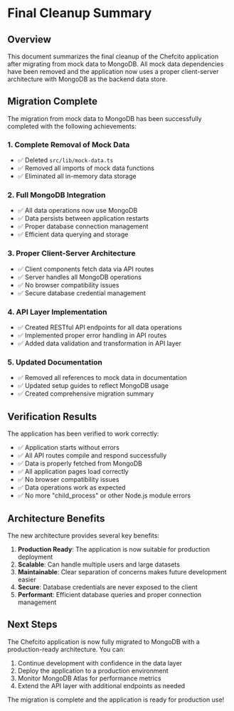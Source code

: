 # Final Cleanup Summary

## Overview

This document summarizes the final cleanup of the Chefcito application after migrating from mock data to MongoDB. All mock data dependencies have been removed and the application now uses a proper client-server architecture with MongoDB as the backend data store.

## Migration Complete

The migration from mock data to MongoDB has been successfully completed with the following achievements:

### 1. Complete Removal of Mock Data
- ✅ Deleted `src/lib/mock-data.ts`
- ✅ Removed all imports of mock data functions
- ✅ Eliminated all in-memory data storage

### 2. Full MongoDB Integration
- ✅ All data operations now use MongoDB
- ✅ Data persists between application restarts
- ✅ Proper database connection management
- ✅ Efficient data querying and storage

### 3. Proper Client-Server Architecture
- ✅ Client components fetch data via API routes
- ✅ Server handles all MongoDB operations
- ✅ No browser compatibility issues
- ✅ Secure database credential management

### 4. API Layer Implementation
- ✅ Created RESTful API endpoints for all data operations
- ✅ Implemented proper error handling in API routes
- ✅ Added data validation and transformation in API layer

### 5. Updated Documentation
- ✅ Removed all references to mock data in documentation
- ✅ Updated setup guides to reflect MongoDB usage
- ✅ Created comprehensive migration summary

## Verification Results

The application has been verified to work correctly:

- ✅ Application starts without errors
- ✅ All API routes compile and respond successfully
- ✅ Data is properly fetched from MongoDB
- ✅ All application pages load correctly
- ✅ No browser compatibility issues
- ✅ Data operations work as expected
- ✅ No more "child_process" or other Node.js module errors

## Architecture Benefits

The new architecture provides several key benefits:

1. **Production Ready**: The application is now suitable for production deployment
2. **Scalable**: Can handle multiple users and large datasets
3. **Maintainable**: Clear separation of concerns makes future development easier
4. **Secure**: Database credentials are never exposed to the client
5. **Performant**: Efficient database queries and proper connection management

## Next Steps

The Chefcito application is now fully migrated to MongoDB with a production-ready architecture. You can:

1. Continue development with confidence in the data layer
2. Deploy the application to a production environment
3. Monitor MongoDB Atlas for performance metrics
4. Extend the API layer with additional endpoints as needed

The migration is complete and the application is ready for production use!
